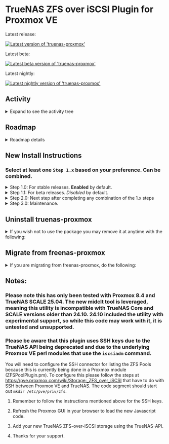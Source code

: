 # TrueNAS ZFS over iSCSI Plugin for Proxmox VE

Latest release:

[![Latest version of 'truenas-proxmox'](https://api.cloudsmith.com/v1/badges/version/jonah-may-oss/truenas-proxmox/deb/truenas-proxmox/latest/a=all;xc=main;d=debian%252Fany-version;t=binary/?render=true)](https://cloudsmith.io/~jonah-may-oss/repos/truenas-proxmox/packages/detail/deb/truenas-proxmox/latest/a=all;xc=main;d=debian%252Fany-version;t=binary/)


Latest beta:

[![Latest beta version of 'truenas-proxmox'](https://api.cloudsmith.com/v1/badges/version/jonah-may-oss/truenas-proxmox-testing/deb/truenas-proxmox/latest/a=all;xc=main;d=debian%252Fany-version;t=binary/?render=true)](https://cloudsmith.io/~jonah-may-oss/repos/truenas-proxmox-testing/packages/detail/deb/truenas-proxmox/latest/a=all;xc=main;d=debian%252Fany-version;t=binary/)


Latest nightly:

[![Latest nightly version of 'truenas-proxmox'](https://api.cloudsmith.com/v1/badges/version/jonah-may-oss/truenas-proxmox-snapshots/deb/truenas-proxmox/latest/a=all;xc=main;d=debian%252Fany-version;t=binary/?render=true)](https://cloudsmith.io/~jonah-may-oss/repos/truenas-proxmox-snapshots/packages/detail/deb/truenas-proxmox/latest/a=all;xc=main;d=debian%252Fany-version;t=binary/)


## Activity

<details>
 <summary>Expand to see the activity tree</summary>

 <blockquote>

  <details><summary>2025-05-01</summary>

   - Document migrating from freenas-proxmox to truenas-proxmox
   - Apply ZFSPlugin.pm and UI tweaks via sed instead of patch files so they can be universal for versions
   - Remove REST API custom fields for storage since it is no longer used

  </details>
  
  <details><summary>2025-04-28</summary>
  
  - Fork repository to begin update work 
  - Remove donation link from readme
  - Create new Cloudsmith repos to point new code to
  - Cleaned up files and folders to minimize complexity
  - Updated all FreeNAS references to say TrueNAS
  - Configured semi-automated beta builds based off commits to master
  - Rewrite TrueNAS.pm storage plugin to use SSH and webhook CLI tool instead of REST API due to deprecation in 25.04.
  
  </details>

  <details><summary>2023-08-18</summary>

  - Update and cleanup the README.md

  </details>

  <details><summary>2023-08-12</summary>
   
  - Fixed postinst issue with Windows-based EOL. https://github.com/TheGrandWazoo/freenas-proxmox/issues/149

  </details>

  <details><summary>2023-02-12</summary>
   
  - Added `systemctl restart pvescheduler.service` command to the package based on https://github.com/TheGrandWazoo/freenas-proxmox/issues/109#issuecomment-1367527917

  </details>

  </blockquote>
</details>

## Roadmap
<details><summary>Roadmap details</summary>

* Port wiki to new fork and build it out
* Tie testing/GA packages to GitHub releases instead of hard-coded versions in packer yaml
  * Update static references in the packer YAML
  * Update static references in the control files
* Fix LBA warnings
  * Fix LBA warnings https://github.com/TheGrandWazoo/freenas-proxmox/issues/203
* Update the documentation - <i>In Progress</i>.
  * Restructure the main README.md for better readability. 
  * Add some screenshots.
* Fix Max Lun Limit issue.
  * https://github.com/TheGrandWazoo/freenas-proxmox/issues/150
* Fix automated builds - <i>In Progress</i>.
  * General Releases
  * Alpha/Nightly Releases
* Autoinstall the SSH keys.
  * Tech spike to see if it is even doable.
* Hashicorp Vault integration.
  * Pull in secrets from a Hashicorp Vault service.  
  * Tech spike to see if it is even doable.

</details>

## New Install Instructions

### Select at least one `Step 1.x` based on your preference. Can be combined.

<details><summary>Step 1.0: For stable releases. <b>Enabled</b> by default.</summary>

 ### truenas-proxmox repo - Currently follows the 3.0 branch.

 Select one of the following GPG Key locations based on your preference.

 ```bash
 # Preferred - based on documentation. Copy and paste to bash command line:
 keyring_location=/usr/share/keyrings/jonah-may-oss-truenas-proxmox-keyring.gpg
 ```

 ```bash
 # Alternative - If you wish to continue with the old ways.  Copy and paste to bash command line:
 keyring_location=/etc/apt/trusted.gpg.d/jonah-may-oss-truenas-proxmox.gpg
 ```

 Copy and paste to bash command line to load the GPG key to the location selected above:
 ```bash
 curl -1sLf 'https://dl.cloudsmith.io/public/jonah-may-oss/truenas-proxmox/gpg.7E6C3EBFF19F8651.key' |  gpg --dearmor >> ${keyring_location}
 ```

 Copy and paste the following code to bash command line to create '/etc/apt/sources.list.d/jonah-may-oss-repo.list'
 ```bash
 cat << EOF > /etc/apt/sources.list.d/jonah-may-oss-repo.list
 # Source: Jonah May OSS
 # Site: https://cloudsmith.io
 # Repository: Jonah May OSS / truenas-proxmox
 # Description: TrueNAS plugin for Proxmox VE - Production
 deb [signed-by=${keyring_location}] https://dl.cloudsmith.io/public/jonah-may-oss/truenas-proxmox/deb/debian any-version main

 EOF
 ```

</details>

<details><summary>Step 1.1: For beta releases. <i>Disabled</i> by default.</summary>

 ### truenas-proxmox-testing repo - Follows the master branch and you wish to test before a stable release (beta).
 
 Select one of the following GPG Key locations based on your preference.

 ```bash
 # Preferred - based on documentation. Copy and paste to bash command line:
 keyring_location=/usr/share/keyrings/jonah-may-oss-truenas-proxmox-testing-keyring.gpg
 ```

 ```bash
 # Alternative - If you wish to continue with the old ways.  Copy and paste to bash command line:
 keyring_location=/etc/apt/trusted.gpg.d/jonah-may-oss-truenas-proxmox-testing.gpg
 ```

 Copy and paste to bash command line to load the GPG key to the location selected above:
 ```bash
 curl -1sLf 'https://dl.cloudsmith.io/public/jonah-may-oss/truenas-proxmox-testing/gpg.02DA93FB91DEBFD9.key' |  gpg --dearmor >> ${keyring_location}
 ```

 Copy and paste the following code to bash command line to create '/etc/apt/sources.list.d/jonah-may-oss-repo.list'
 ```bash
 cat << EOF > /etc/apt/sources.list.d/jonah-may-oss-repo.list
 # Source: Jonah May OSS
 # Site: https://cloudsmith.io
 # Repository: Jonah May OSS / truenas-proxmox-testing
 # Description: TrueNAS plugin for Proxmox VE - Testing
 deb [signed-by=${keyring_location}] https://dl.cloudsmith.io/public/jonah-may-oss/truenas-proxmox-testing/deb/debian any-version main

 EOF
 ```

</details>

<details><summary>Step 2.0: Next step after completing any combination of the 1.x steps</summary>

 ### Update apt

 Then issue the following to install the package
 ```bash
 apt update
 apt install truenas-proxmox
 ```

 </details>

 <details><summary>Step 3.0: Maintenance.</summary>

  Then just do your regular upgrade via apt at the command line or the Proxmox Update subsystem; the package will automatically issue all commands to patch the files.
  ```bash
  apt update
  apt [full|dist]-upgrade
  ```

 </details>

</details>

## Uninstall truenas-proxmox

<details><summary>If you wish not to use the package you may remove it at anytime with the following:</summary>

 ```
  apt [remove|purge] truenas-proxmox
 ```

 This will place you back to a normal and non-patched Proxmox VE install.
 
</details>

## Migrate from freenas-proxmox

<details><summary>If you are migrating from freenas-proxmox, do the following:</summary>

* Remove freenas-proxmox on each node
```
 apt remove freenas-proxmox
```

* Install truenas-proxmox on each node

* Edit the cluster storage config on a host with
```
 nano /etc/pve/storage.cfg
```

* Find the storage entry, for example
```
 zfs: HDD01
        blocksize 16k
        iscsiprovider freenas
        pool HDD01
        portal 192.168.5.21
        target iqn.2005-10.org.freenas.ctl:proxmox01
        content images
        nowritecache 0
        sparse 0
```

* Change iscsiprovider entry from `freenas` to `truenas`

* Exit out of nano, saving the changes

* Restart the Proxmox services on each host
```
 systemctl restart pve-cluster pvedaemon pveproxy
```
</details>

## Notes:

### Please note this has only been tested with Proxmox 8.4 and TrueNAS SCALE 25.04. The new midclt tool is leveraged, meaning this utility is incompatible with TrueNAS Core and SCALE versions older than 24.10. 24.10 included the utility with experimental support, so while this code may work with it, it is untested and unsupported.

### Please be aware that this plugin uses SSH keys due to the TrueNAS API being deprecated and due to the underlying Proxmox VE perl modules that use the ```iscsiadm``` command.

You will need to configure the SSH connector for listing the ZFS Pools because this is currently being done in a Proxmox module (ZFSPoolPlugin.pm). To configure this please follow the steps at https://pve.proxmox.com/wiki/Storage:_ZFS_over_iSCSI that have to do with SSH between Proxmox VE and TrueNAS. The code segment should start out `mkdir /etc/pve/priv/zfs`.

1. Remember to follow the instructions mentioned above for the SSH keys.

2. Refresh the Proxmox GUI in your browser to load the new Javascript code.

3. Add your new TrueNAS ZFS-over-iSCSI storage using the TrueNAS-API.

4. Thanks for your support.
